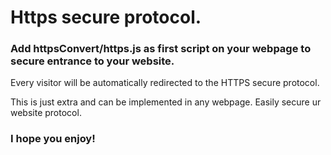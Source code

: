 <h1>Https secure protocol.</h1>

<h3>Add httpsConvert/https.js as first script on your webpage to secure entrance to your website.</h3>

<p>Every visitor will be automatically redirected to the HTTPS secure protocol.

This is just extra and can be implemented in any webpage. Easily secure ur website protocol.</p>

<h3>I hope you enjoy!</h3> 


